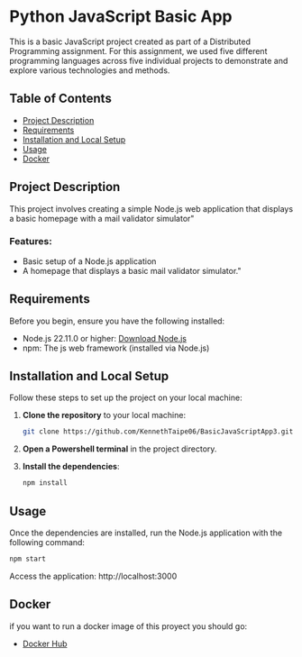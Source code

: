 # Python JavaScript Basic App

This is a basic JavaScript project created as part of a Distributed Programming assignment. For this assignment, we used five different programming languages across five individual projects to demonstrate and explore various technologies and methods.

## Table of Contents

- [Project Description](#project-description)
- [Requirements](#Requirements)
- [Installation and Local Setup](#installation-and-local-setup)
- [Usage](#Usage)
- [Docker](#docker)

## Project Description

This project involves creating a simple Node.js web application that displays a basic homepage with a mail validator simulator"

### Features:
- Basic setup of a Node.js application
- A homepage that displays a basic mail validator simulator."

## Requirements

Before you begin, ensure you have the following installed:

- Node.js 22.11.0 or higher: [Download Node.js](https://nodejs.org/en)
- npm: The js web framework (installed via Node.js)

## Installation and Local Setup

Follow these steps to set up the project on your local machine:

1. **Clone the repository** to your local machine:
    ```bash
    git clone https://github.com/KennethTaipe06/BasicJavaScriptApp3.git
    ```
2. **Open a Powershell terminal** in the project directory.

3. **Install the dependencies**:
    ```bash
    npm install
    ```

## Usage

Once the dependencies are installed, run the Node.js application with the following command:
```bash
npm start
 ```
Access the application: http://localhost:3000
## Docker
if you want to run a docker image of this proyect you should go:
- [Docker Hub](https://hub.docker.com/repository/docker/byvoxel/jscontainer/general)
